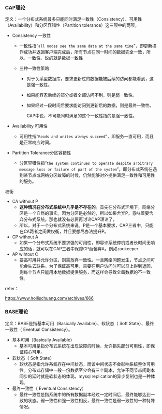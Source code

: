 
### CAP理论

定义：一个分布式系统最多只能同时满足一致性（Consistency）、可用性（Availability）和分区容错性（Partition tolerance）这三项中的两项。

- Consistency 一致性

  - 一致性指“`all nodes see the same data at the same time`”，即更新操作成功并返回客户端完成后，所有节点在同一时间的数据完全一致，所以，一致性，说的就是数据一致性

  - 三种一致性策略

    - 对于关系型数据库，要求更新过的数据能被后续的访问都能看到，这是强一致性。

    - 如果能容忍后续的部分或者全部访问不到，则是弱一致性。

    - 如果经过一段时间后要求能访问到更新后的数据，则是最终一致性。

      CAP中说，不可能同时满足的这个一致性指的是强一致性。

- Availability 可用性

  - 可用性指“`Reads and writes always succeed`”，即服务一直可用，而且是正常响应时间。

- Partition Tolerance分区容错性

  - 分区容错性指“`the system continues to operate despite arbitrary message loss or failure of part of the system`”，即分布式系统在遇到某节点或网络分区故障的时候，仍然能够对外提供满足一致性和可用性的服务。



权衡

- CA without P
  - **这种情况在分布式系统中几乎是不存在的**。首先在分布式环境下，网络分区是一个自然的事实。因为分区是必然的，所以如果舍弃P，意味着要舍弃分布式系统。那也就没有必要再讨论CAP理论了。
  - 所以，对于一个分布式系统来说。P是一个基本要求，CAP三者中，只能在CA两者之间做权衡，并且要想尽办法提升P。
- CP without A
  - 如果一个分布式系统不要求强的可用性，即容许系统停机或者长时间无响应的话，就可以在CAP三者中保障CP而舍弃A。例如zookeeper
- AP wihtout C
  - 要高可用并允许分区，则需放弃一致性。一旦网络问题发生，节点之间可能会失去联系。为了保证高可用，需要在用户访问时可以马上得到返回，则每个节点只能用本地数据提供服务，而这样会导致全局数据的不一致性。



refer：

https://www.hollischuang.com/archives/666



### BASE理论

定义：BASE是指基本可用（Basically Available）、软状态（ Soft State）、最终一致性（ Eventual Consistency）。

- 基本可用（Basically Available）
  - 基本可用是指分布式系统在出现故障的时候，允许损失部分可用性，即保证核心可用。
- 软状态（ Soft State）
  - 软状态是指允许系统存在中间状态，而该中间状态不会影响系统整体可用性。分布式存储中一般一份数据至少会有三个副本，允许不同节点间副本同步的延时就是软状态的体现。mysql replication的异步复制也是一种体现。
- 最终一致性（ Eventual Consistency）
  - 最终一致性是指系统中的所有数据副本经过一定时间后，最终能够达到一致的状态。弱一致性和强一致性相反，最终一致性是弱一致性的一种特殊情况。

